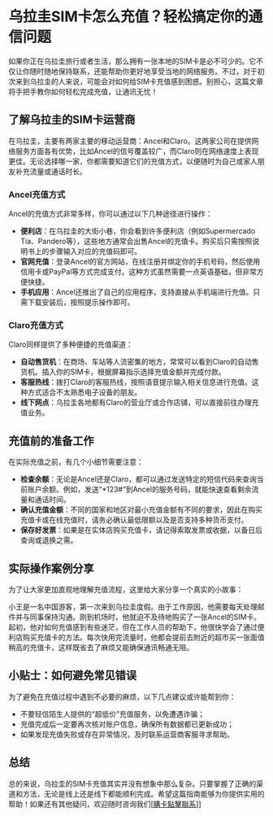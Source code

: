 # 乌拉圭SIM卡怎么充值？轻松搞定你的通信问题

如果你正在乌拉圭旅行或者生活，那么拥有一张本地的SIM卡是必不可少的。它不仅让你随时随地保持联系，还能帮助你更好地享受当地的网络服务。不过，对于初次来到乌拉圭的人来说，可能会对如何给SIM卡充值感到困惑。别担心，这篇文章将手把手教你如何轻松完成充值，让通讯无忧！

## 了解乌拉圭的SIM卡运营商

在乌拉圭，主要有两家主要的移动运营商：Ancel和Claro。这两家公司在提供网络服务方面各有优势，比如Ancel的信号覆盖较广，而Claro则在网络速度上表现更佳。无论选择哪一家，你都需要知道它们的充值方式，以便随时为自己或家人朋友补充流量或通话时长。

### Ancel充值方式
Ancel的充值方式非常多样，你可以通过以下几种途径进行操作：
- **便利店**：在乌拉圭的大街小巷，你会看到许多便利店（例如Supermercado Tia、Pandero等），这些地方通常会出售Ancel的充值卡。购买后只需按照说明书上的步骤输入对应的充值码即可。
- **官网充值**：登录Ancel的官方网站，在线注册并绑定你的手机号码，然后使用信用卡或PayPal等方式完成支付。这种方式虽然需要一点英语基础，但非常方便快捷。
- **手机应用**：Ancel还推出了自己的应用程序，支持直接从手机端进行充值。只需下载安装后，按照提示操作即可。

### Claro充值方式
Claro同样提供了多种便捷的充值渠道：
- **自动售货机**：在商场、车站等人流密集的地方，常常可以看到Claro的自动售货机。插入你的SIM卡，根据屏幕指示选择充值金额并完成付款。
- **客服热线**：拨打Claro的客服热线，按照语音提示输入相关信息进行充值。这种方式适合不太熟悉电子设备的朋友。
- **线下网点**：乌拉圭各地都有Claro的营业厅或合作店铺，可以直接前往办理充值业务。

## 充值前的准备工作

在实际充值之前，有几个小细节需要注意：
- **检查余额**：无论是Ancel还是Claro，都可以通过发送特定的短信代码来查询当前账户余额。例如，发送“*123#”到Ancel的服务号码，就能快速查看剩余流量和通话时间。
- **确认充值金额**：不同的国家和地区对最小充值金额有不同的要求，因此在购买充值卡或在线充值时，请务必确认最低限额以及是否支持多种货币支付。
- **保存好发票**：如果是在实体店购买充值卡，请记得索取发票或收据，以备日后查询或退换之需。

## 实际操作案例分享

为了让大家更加直观地理解充值流程，这里给大家分享一个真实的小故事：

小王是一名中国游客，第一次来到乌拉圭度假。由于工作原因，他需要每天处理邮件并与同事保持沟通。刚到机场时，他就迫不及待地购买了一张Ancel的SIM卡。起初，他对如何充值感到有些迷茫，但在工作人员的帮助下，他很快学会了通过便利店购买充值卡的方法。每次快用完流量时，他都会提前去附近的超市买一张面值稍高的充值卡，这样既省去了麻烦又能确保通讯畅通无阻。

## 小贴士：如何避免常见错误

为了避免在充值过程中遇到不必要的麻烦，以下几点建议或许能帮到你：
- 不要轻信陌生人提供的“超低价”充值服务，以免遭遇诈骗；
- 充值完成后一定要再次核对账户信息，确保所有数据都已更新成功；
- 如果发现充值失败或存在异常情况，及时联系运营商客服寻求帮助。

## 总结

总的来说，乌拉圭的SIM卡充值其实并没有想象中那么复杂。只要掌握了正确的渠道和方法，无论是线上还是线下都能顺利完成。希望这篇指南能够为你提供实用的帮助！如果还有其他疑问，欢迎随时咨询我们[[購卡點擊聯系](https://t.me/s/SXDXQF)]]
